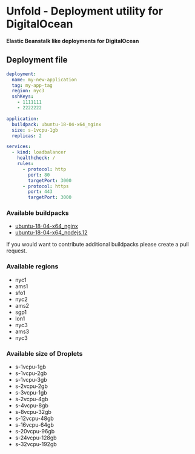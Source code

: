 # Unfold - Deployment utility for DigitalOcean

**Elastic Beanstalk like deployments for DigitalOcean**

## Deployment file

```yaml
deployment:
  name: my-new-application
  tag: my-app-tag
  region: nyc3
  sshKeys:
    - 1111111
    - 2222222

application:
  buildpack: ubuntu-18-04-x64_nginx
  size: s-1vcpu-1gb
  replicas: 2

services:
  - kind: loadbalancer
    healthcheck: /
    rules:
      - protocol: http
        port: 80
        targetPort: 3000
      - protocol: https
        port: 443
        targetPort: 3000
```

### Available buildpacks

- [ubuntu-18-04-x64_nginx](https://github.com/mitjafelicijan/unfold/blob/master/bin/buildpacks/ubuntu-18-04-x64_nginx.sh)
- [ubuntu-18-04-x64_nodejs.12](https://github.com/mitjafelicijan/unfold/blob/master/bin/buildpacks/ubuntu-18-04-x64_nodejs.12.sh)

If you would want to contribute additional buildpacks please create a pull request.

### Available regions

- nyc1
- ams1
- sfo1
- nyc2
- ams2
- sgp1
- lon1
- nyc3
- ams3
- nyc3

### Available size of Droplets

- s-1vcpu-1gb
- s-1vcpu-2gb
- s-1vcpu-3gb
- s-2vcpu-2gb
- s-3vcpu-1gb
- s-2vcpu-4gb
- s-4vcpu-8gb
- s-8vcpu-32gb
- s-12vcpu-48gb
- s-16vcpu-64gb
- s-20vcpu-96gb
- s-24vcpu-128gb
- s-32vcpu-192gb
